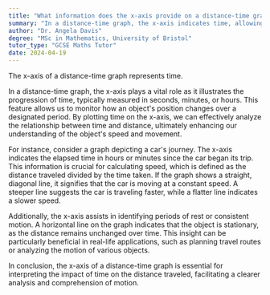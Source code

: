 ```yaml
---
title: "What information does the x-axis provide on a distance-time graph?"
summary: "In a distance-time graph, the x-axis indicates time, allowing for the visualization of how distance changes over time."
author: "Dr. Angela Davis"
degree: "MSc in Mathematics, University of Bristol"
tutor_type: "GCSE Maths Tutor"
date: 2024-04-19
---
```


The x-axis of a distance-time graph represents time.

In a distance-time graph, the x-axis plays a vital role as it illustrates the progression of time, typically measured in seconds, minutes, or hours. This feature allows us to monitor how an object's position changes over a designated period. By plotting time on the x-axis, we can effectively analyze the relationship between time and distance, ultimately enhancing our understanding of the object's speed and movement.

For instance, consider a graph depicting a car's journey. The x-axis indicates the elapsed time in hours or minutes since the car began its trip. This information is crucial for calculating speed, which is defined as the distance traveled divided by the time taken. If the graph shows a straight, diagonal line, it signifies that the car is moving at a constant speed. A steeper line suggests the car is traveling faster, while a flatter line indicates a slower speed.

Additionally, the x-axis assists in identifying periods of rest or consistent motion. A horizontal line on the graph indicates that the object is stationary, as the distance remains unchanged over time. This insight can be particularly beneficial in real-life applications, such as planning travel routes or analyzing the motion of various objects.

In conclusion, the x-axis of a distance-time graph is essential for interpreting the impact of time on the distance traveled, facilitating a clearer analysis and comprehension of motion.
    